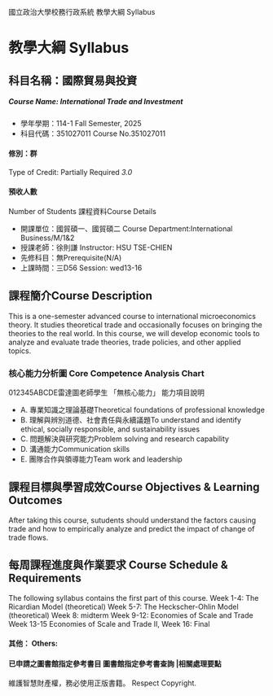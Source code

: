 國立政治大學校務行政系統 教學大綱 Syllabus
# 教學大綱 Syllabus
##  科目名稱：國際貿易與投資
#####  Course Name: International Trade and Investment
  * 學年學期：114-1 Fall Semester, 2025 
  * 科目代碼：351027011 Course No.351027011
#### 修別：群
Type of Credit: Partially Required 
_3.0_
#### 預收人數
Number of Students
課程資料Course Details
  * 開課單位：國貿碩一、國貿碩二 Course Department:International Business/M/1&2 
  * 授課老師：徐則謙 Instructor: HSU TSE-CHIEN 
  * 先修科目：無Prerequisite(N/A)
  * 上課時間：三D56 Session: wed13-16
##  課程簡介Course Description
This is a one-semester advanced course to international microeconomics theory. It studies theoretical trade and occasionally focuses on bringing the theories to the real world. In this course, we will develop economic tools to analyze and evaluate trade theories, trade policies, and other applied topics.
###  核心能力分析圖 Core Competence Analysis Chart
012345ABCDE雷達圖老師學生
「無核心能力」 
能力項目說明
  * A. 專業知識之理論基礎Theoretical foundations of professional knowledge
  * B. 理解與辨別道德、社會責任與永續議題To understand and identify ethical, socially responsible, and sustainability issues
  * C. 問題解決與研究能力Problem solving and research capability
  * D. 溝通能力Communication skills
  * E. 團隊合作與領導能力Team work and leadership
##  課程目標與學習成效Course Objectives & Learning Outcomes 
After taking this course, sutudents should understand the factors causing trade and how to empirically analyze and predict the impact of change of trade flows.
##  每周課程進度與作業要求 Course Schedule & Requirements
The following syllabus contains the first part of this course. 
Week 1-4: The Ricardian Model (theoretical)
Week 5-7: The Heckscher-Ohlin Model (theoretical)
Week 8: midterm
Week 9-12: Economies of Scale and Trade
Week 13-15 Economies of Scale and Trade II, 
Week 16: Final
####  其他： Others:
####  已申請之圖書館指定參考書目  圖書館指定參考書查詢 |相關處理要點
維護智慧財產權，務必使用正版書籍。 Respect Copyright.